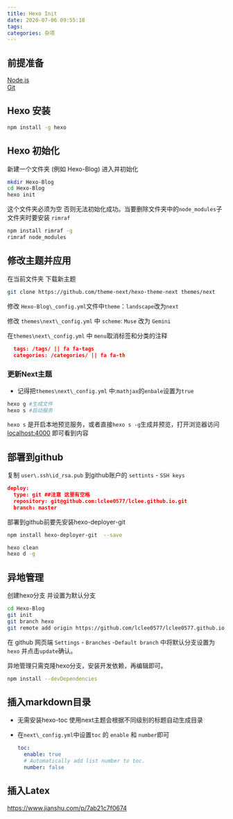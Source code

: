 ```yaml
---
title: Hexo Init
date: 2020-07-06 09:55:18
tags:
categories: 杂项
---
```

## 前提准备

 [Node.js](https://nodejs.org/en/)  
 [Git](https://git-scm.com/)

## Hexo 安装

```bash
npm install -g hexo
```

## Hexo 初始化

新建一个文件夹 (例如 Hexo-Blog) 进入并初始化

```bash
mkdir Hexo-Blog
cd Hexo-Blog
hexo init
```

这个文件夹必须为空 否则无法初始化成功。当要删除文件夹中的`node_modules`子文件夹时要安装 ``rimraf``

```bash
npm install rimraf -g
rimraf node_modules
```

## 修改主题并应用

在当前文件夹 下载新主题

```bash
git clone https://github.com/theme-next/hexo-theme-next themes/next
```

修改 `Hexo-Blog\_config.yml`文件中`theme`：`landscape`改为`next`

修改 `themes\next\_config.yml` 中 `scheme`: `Muse` 改为 `Gemini`

在`themes\next\_config.yml` 中 `menu`取消标签和分类的注释

```json
  tags: /tags/ || fa fa-tags
  categories: /categories/ || fa fa-th
```

### 更新Next主题

- 记得把`themes\next\_config.yml` 中:`mathjax`的`enbale`设置为`true`

```bash
hexo g #生成文件
hexo s #启动服务
```

`hexo s` 是开启本地预览服务，或者直接`hexo s -g`生成并预览，打开浏览器访问 [localhost:4000](http://localhost:4000) 即可看到内容

## 部署到github

复制 `user\.ssh\id_rsa.pub` 到github账户的 `settints` - `SSH keys`

```json
deploy:
  type: git ##注意 这里有空格
  repository: git@github.com:lclee0577/lclee.github.io.git
  branch: master
```

部署到github前要先安装hexo-deployer-git

```bash
npm install hexo-deployer-git  --save
```

```bash
hexo clean 
hexo d -g
```

## 异地管理

创建hexo分支 并设置为默认分支

```bash
cd Hexo-Blog 
git init
git branch hexo
git remote add origin https://github.com/lclee0577/lclee0577.github.io.git
```

在 github 网页端 `Settings` - `Branches` -`Default branch` 中将默认分支设置为`hexo` 并点击`update`确认。

异地管理只需克隆hexo分支，安装开发依赖，再编辑即可。

```bash
npm install --devDependencies
```

## 插入markdown目录

- 无需安装hexo-toc 使用next主题会根据不同级别的标题自动生成目录
- 在`next\_config.yml`中设置`toc` 的 `enable` 和 `number`即可

  ```yml
  toc:
    enable: true
    # Automatically add list number to toc.
    number: false
  ```

## 插入Latex

  <https://www.jianshu.com/p/7ab21c7f0674>
